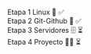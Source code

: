 Etapa 1 Linux 🐧 ✅
<br>
Etapa 2 Git-Github 🐙 ✅
<br>
Etapa 3 Servidores 🗄️ ⏳ 
<br>
Etapa 4 Proyecto 👨‍💻 ⏳
